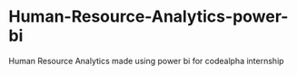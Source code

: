 # Human-Resource-Analytics-power-bi
Human Resource Analytics made using power bi for codealpha internship
